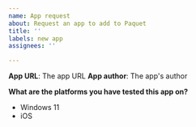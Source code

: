 ```yaml
---
name: App request
about: Request an app to add to Paquet
title: ''
labels: new app
assignees: ''

---
```


**App URL**: The app URL
**App author**: The app's author

**What are the platforms you have tested this app on?**
* Windows 11
* iOS
